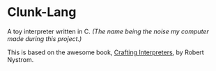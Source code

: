 # Clunk-Lang
A toy interpreter written in C. *(The name being the noise my computer made during this project.)*

This is based on the awesome book, [Crafting Interpreters](https://craftinginterpreters.com/), by Robert Nystrom.
